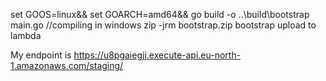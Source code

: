  set GOOS=linux&& set GOARCH=amd64&& go build -o ..\build\bootstrap main.go  //compiling in windows
 zip -jrm bootstrap.zip bootstrap
 upload to lambda



 My endpoint is https://u8pgaiegjj.execute-api.eu-north-1.amazonaws.com/staging/